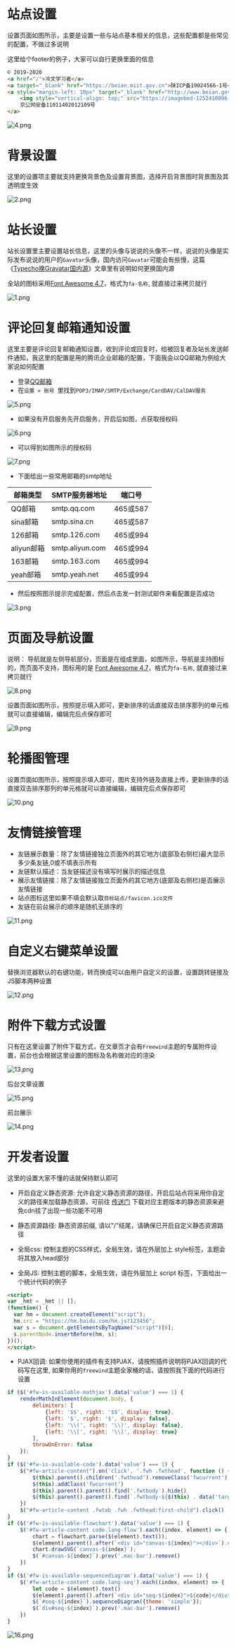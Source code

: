 # 站点设置

设置页面如图所示，主要是设置一些与站点基本相关的信息，这些配置都是些常见的配置，不做过多说明

这里给个footer的例子，大家可以自行更换里面的信息

```html
© 2019-2020 
<a href="/">冷文学习者</a> 
<a target="_blank" href="https://beian.miit.gov.cn">陕ICP备19024566-1号</a>
<a style="margin-left: 10px" target="_blank" href="http://www.beian.gov.cn/portal/registerSystemInfo?recordcode=11011402012109">
    <img style="vertical-align: top;" src="https://imagebed-1252410096.cos.ap-nanjing.myqcloud.com/2046/d4ab98835b8842c88eededac6e7c9e35.png" />
    京公网安备11011402012109号
</a>
```

![4.png](4.png)

# 背景设置

这里的设置项主要就支持更换背景色及设置背景图，选择开启背景图时背景图及其透明度生效

![2.png](2.png)


# 站长设置

站长设置里主要设置站长信息，这里的头像与说说的头像不一样，说说的头像是实际发布说说的用户的`Gavatar`头像，国内访问`Gavatar`可能会有些慢，这篇《[Typecho换Gravatar国内源](https://kevinlu98.cn/archives/32.html)》文章里有说明如何更换国内源

全站的图标采用[Font Awesome 4.7](https://www.thinkcmf.com/font_awesome.html)，格式为`fa-名称`, 就直接过来拷贝就行

![1.png](1.png)

# 评论回复邮箱通知设置

这里主要是评论回复邮箱通知设置，收到评论或回复时，给被回复者及站长发送邮件通知，我这里的配置是用的腾讯企业邮箱的配置，下面我会以QQ邮箱为例给大家说如何配置

- 登录[QQ邮箱](https://mail.qq.com/)
- 在`设置 > 账号 `里找到`POP3/IMAP/SMTP/Exchange/CardDAV/CalDAV服务`

![5.png](5.png)

- 如果没有开启服务先开启服务，开启后如图，点获取授权码

![6.png](6.png)

- 可以得到如图所示的授权码

![7.png](7.png)

- 下面给出一些常用邮箱的smtp地址

| 邮箱类型   | SMTP服务器地址  | 端口号   |
| ---------- | --------------- | -------- |
| QQ邮箱     | smtp.qq.com     | 465或587 |
| sina邮箱   | smtp.sina.cn    | 465或587 |
| 126邮箱    | smtp.126.com    | 465或994 |
| aliyun邮箱 | smtp.aliyun.com | 465或994 |
| 163邮箱    | smtp.163.com    | 465或994 |
| yeah邮箱   | smtp.yeah.net   | 465或994 |

- 然后按照图示提示完成配置，然后点击发一封测试邮件来看配置是否成功

![3.png](3.png)

# 页面及导航设置

说明： 导航就是左侧导航部分，页面是在组成里面，如图所示，导航是支持图标的，而页面不支持，图标用的是 [Font Awesome 4.7](https://www.thinkcmf.com/font_awesome.html)，格式为`fa-名称`, 就直接过来拷贝就行

![8.png](8.png)

设置页面如图所示，按照提示填入即可，更新排序的话直接双击排序那列的单元格就可以直接编辑，编辑完后点保存即可

![9.png](9.png)


# 轮播图管理

设置页面如图所示，按照提示填入即可，图片支持外链及直接上传，更新排序的话直接双击排序那列的单元格就可以直接编辑，编辑完后点保存即可

![10.png](10.png)

# 友情链接管理

- 友链展示数量：除了友情链接独立页面外的其它地方(底部及右侧栏)最大显示多少条友链,0或不填表示所有
- 友链默认描述：当友链描述没有填写时展示的描述信息
- 展示友情链接：除了友情链接独立页面外的其它地方(底部及右侧栏)是否展示友情链接
- 站点图标这里如果不填会默认取`目标站点/favicon.ico文件`
- 友链在前台展示的顺序是随机无排序的

![11.png](11.png)

# 自定义右键菜单设置

替换浏览器默认的右键功能，转而换成可以由用户自定义的设置，设置跳转链接及JS脚本两种设置

![12.png](12.png)

# 附件下载方式设置

只有在这里设置了附件下载方式，在文章页才会有`Freewind`主题的专属附件设置，前台也会根据这里设置的图标及名称做对应的渲染

![13.png](13.png)

后台文章设置

![15.png](15.png)

前台展示

![14.png](14.png)

# 开发者设置
这里的设置大家不懂的话就保持默认即可

- 开启自定义静态资源: 允许自定义静态资源的路径，开启后站点将采用你自定义的路径来加载静态资源，可前往 [传送门](https://github.com/kevinlu98/freecdn) 下载对应主题版本的静态资源来避免cdn挂了出现一些功能不可用

- 静态资源路径: 静态资源前缀, 请以"/"结尾，请确保已开启自定义静态资源路径

- 全局css: 控制主题的CSS样式，全局生效，请在外层加上 style标签，主题会将其放入head部分

- 全局JS: 控制主题的脚本，全局生效，请在外层加上 script 标签，下面给出一个统计代码的例子

```html
<script>
var _hmt = _hmt || [];
(function() {
  var hm = document.createElement("script");
  hm.src = "https://hm.baidu.com/hm.js?123456";
  var s = document.getElementsByTagName("script")[0]; 
  s.parentNode.insertBefore(hm, s);
})();
</script>
```

- PJAX回调: 如果你使用的插件有支持PJAX，请按照插件说明将PJAX回调的代码写在这里, 如果你用的`freewind`主题全家桶的话，请按照我下面的代码进行设置

```javascript
if ($('#fw-is-available-mathjax').data('value') === 1) {
    renderMathInElement(document.body, {
        delimiters: [
            {left: '$$', right: '$$', display: true},
            {left: '$', right: '$', display: false},
            {left: '\\(', right: '\\)', display: false},
            {left: '\\[', right: '\\]', display: true}
        ],
        throwOnError: false
    });
}
if ($('#fw-is-available-code').data('value') === 1) {
    $("#fw-article-content").on('click', '.fwh .fwthead', function () {
        $(this).parent().children('.fwthead').removeClass('fwcurrent')
        $(this).addClass('fwcurrent')
        $(this).parent().parent().find('.fwtbody').hide()
        $(this).parent().parent().find(`.fwtbody-${$(this) . data('target')}`).stop().fadeIn()
    })
    $("#fw-article-content .fwtab .fwh .fwthead:first-child").click()
}
if ($('#fw-is-available-flowchart').data('value') === 1) {
    $('#fw-article-content code.lang-flow').each((index, element) => {
        chart = flowchart.parse($(element).text());
        $(element).parent().after(`<div id="canvas-${index}"></div>`).remove()
        chart.drawSVG(`canvas-${index}`);
        $(`#canvas-${index}`).prev('.mac-bar').remove()
    })
}
if ($('#fw-is-available-sequencediagram').data('value') === 1) {
    $('#fw-article-content code.lang-seq').each((index, element) => {
        let code = $(element).text()
        $(element).parent().after(`<div id="seq-${index}">${code}</div>`).remove()
        $(`#seq-${index}`).sequenceDiagram({theme: 'simple'});
        $(`div#seq-${index}`).prev('.mac-bar').remove()
    })
}
```

![16.png](16.png)